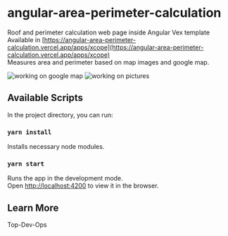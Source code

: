 # angular-area-perimeter-calculation
Roof and perimeter calculation web page inside Angular Vex template<br />
Available in [https://angular-area-perimeter-calculation.vercel.app/apps/xcope](https://angular-area-perimeter-calculation.vercel.app/apps/xcope)<br />
Measures area and perimeter based on map images and google map.

![working on google map](working-on-google-map.gif)
![working on pictures](working-on-image.gif)

## Available Scripts

In the project directory, you can run:

### `yarn install`

Installs necessary node modules.


### `yarn start`

Runs the app in the development mode.<br />
Open [http://localhost:4200](http://localhost:4200) to view it in the browser.


## Learn More

Top-Dev-Ops

